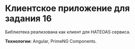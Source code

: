 
# Клиентское приложение для задания 16

Библиотека реализована как клиент для HATEOAS сервиса.


**Технологии:** Angular, PrimeNG Components.

